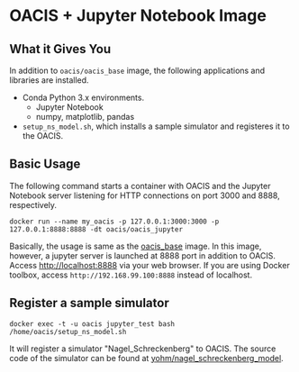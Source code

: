 # OACIS + Jupyter Notebook Image

## What it Gives You

In addition to `oacis/oacis_base` image, the following applications and libraries are installed.

- Conda Python 3.x environments.
    - Jupyter Notebook
    - numpy, matplotlib, pandas
- `setup_ns_model.sh`, which installs a sample simulator and registeres it to the OACIS.

## Basic Usage

The following command starts a container with OACIS and the Jupyter Notebook server listening for HTTP connections on port 3000 and 8888, respectively.

```
docker run --name my_oacis -p 127.0.0.1:3000:3000 -p 127.0.0.1:8888:8888 -dt oacis/oacis_jupyter
```

Basically, the usage is same as the [oacis_base](https://github.com/crest-cassia/oacis_docker/tree/master/oacis_base) image.
In this image, however, a jupyter server is launched at 8888 port in addition to OACIS.
Access [http://localhost:8888](http://localhost:8888) via your web browser. If you are using Docker toolbox, access `http://192.168.99.100:8888` instead of localhost.

## Register a sample simulator

```
docker exec -t -u oacis jupyter_test bash /home/oacis/setup_ns_model.sh
```

It will register a simulator "Nagel_Schreckenberg" to OACIS.
The source code of the simulator can be found at [yohm/nagel_schreckenberg_model](https://github.com/yohm/nagel_schreckenberg_model).

